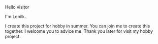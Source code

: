 Hello visitor

I'm Lenilk.

I create this project for hobby in summer. You can join me to create this together. I welcome you to advice me. Thank you later for visit my hobby project.